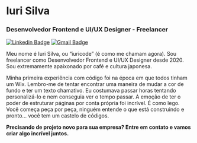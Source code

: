 # Iuri Silva

### Desenvolvedor Frontend e UI/UX Designer - Freelancer

[![Linkedin Badge](https://img.shields.io/badge/-Iuri%20Silva-986DFF?style=flat-square&logo=Linkedin&logoColor=white&link=https://www.linkedin.com/in/iuricode/)](https://www.linkedin.com/in/iuricode/) 
[![Gmail Badge](https://img.shields.io/badge/-iuricold99@gmail.com-986DFF?style=flat-square&logo=Gmail&logoColor=white&link=mailto:iuricold99@gmail.com)](mailto:iuricold99@gmail.com)

Meu nome é Iuri Silva, ou “iuricode” (é como me chamam agora). Sou freelancer como Desenvolvedor Frontend e UI/UX Designer desde 2020. Sou extremamente apaixonado por café e cultura japonesa.

Minha primeira experiência com código foi na época em que todos tinham um Wix. Lembro-me de tentar encontrar uma maneira de mudar a cor de fundo e ter um texto chamativo. Eu costumava passar horas tentando personalizá-lo e nem conseguia ver o tempo passar. A emoção de ter o poder de estruturar páginas por conta própria foi incrível. É como lego. Você começa peça por peça, ninguém entende o que está construindo e pronto... você tem um castelo de códigos.

**Precisando de projeto novo para sua empresa? Entre em contato e vamos criar algo incrível juntos.**

  
